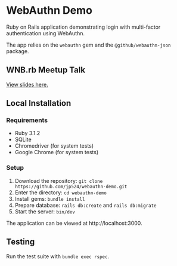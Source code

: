 # WebAuthn Demo

Ruby on Rails application demonstrating login with multi-factor authentication using WebAuthn.

The app relies on the `webauthn` gem and the `@github/webauthn-json` package.

## WNB.rb Meetup Talk

[View slides here.](./WebAuthn%20Talk%20Slides.pdf)

## Local Installation

### Requirements

* Ruby 3.1.2
* SQLite
* Chromedriver (for system tests)
* Google Chrome (for system tests)

### Setup

1. Download the repository: `git clone https://github.com/jp524/webauthn-demo.git`
2. Enter the directory: `cd webauthn-demo`
3. Install gems: `bundle install`
4. Prepare database: `rails db:create` and `rails db:migrate`
5. Start the server: `bin/dev`

The application can be viewed at http://localhost:3000.

## Testing

Run the test suite with `bundle exec rspec`.